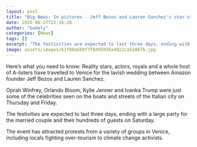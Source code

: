 ```yaml
---
layout: post
title: "Big News: In pictures - Jeff Bezos and Lauren Sanchez's star-studded wedding in Venice"
date: 2025-06-27T22:16:28
author: "badely"
categories: [News]
tags: []
excerpt: "The festivities are expected to last three days, ending with a large party on Saturday."
image: assets/images/61f80abb8f7f8495936a4822ca52867b.jpg
---
```


Here’s what you need to know: Reality stars, actors, royals and a whole host of A-listers have travelled to Venice  for the lavish wedding between Amazon founder Jeff Bezos and Lauren Sanchez.

Oprah Winfrey, Orlando Bloom, Kylie Jenner and Ivanka Trump were just some of the celebrities seen on the boats and streets of the Italian city on Thursday and Friday.

The festivities are expected to last three days, ending with a large party for the married couple and their hundreds of guests on Saturday. 

The event has attracted protests from a variety of groups in Venice, including locals fighting over-tourism to climate change activists.

